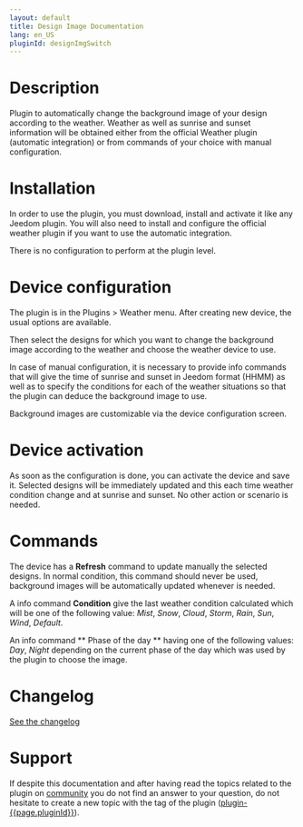 ```yaml
---
layout: default
title: Design Image Documentation
lang: en_US
pluginId: designImgSwitch
---
```


# Description

Plugin to automatically change the background image of your design according to the weather.
Weather as well as sunrise and sunset information will be obtained either from the official Weather plugin (automatic integration) or from commands of your choice with manual configuration.

# Installation

In order to use the plugin, you must download, install and activate it like any Jeedom plugin.
You will also need to install and configure the official weather plugin if you want to use the automatic integration.

There is no configuration to perform at the plugin level.

# Device configuration

The plugin is in the Plugins > Weather menu.
After creating new device, the usual options are available.

Then select the designs for which you want to change the background image according to the weather and choose the weather device to use.

In case of manual configuration, it is necessary to provide info commands that will give the time of sunrise and sunset in Jeedom format (HHMM) as well as to specify the conditions for each of the weather situations so that the plugin can deduce the background image to use.

Background images are customizable via the device configuration screen.

# Device activation

As soon as the configuration is done, you can activate the device and save it.
Selected designs will be immediately updated and this each time weather condition change and at sunrise and sunset.
No other action or scenario is needed.

# Commands

The device has a **Refresh** command to update manually the selected designs.
In normal condition, this command should never be used, background images will be automatically updated whenever is needed.

A info command **Condition** give the last weather condition calculated which will be one of the following value: _Mist_, _Snow_, _Cloud_, _Storm_, _Rain_, _Sun_, _Wind_, _Default_.

An info command ** Phase of the day ** having one of the following values: _Day_, _Night_ depending on the current phase of the day which was used by the plugin to choose the image.

# Changelog

[See the changelog](./changelog)

# Support

If despite this documentation and after having read the topics related to the plugin on [community]({{site.forum}}/tags/plugin-{{page.pluginId}}) you do not find an answer to your question, do not hesitate to create a new topic with the tag of the plugin ([plugin-{{page.pluginId}}]({{site.forum}}/tags/plugin-{{page.pluginId}})).
